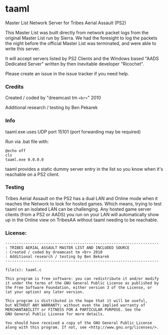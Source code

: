 # taaml

Master List Network Server for Tribes Aerial Assault (PS2)

This Master List was built directly from network packet logs from the original Master List run by Sierra. We had the foresight to log the packets the night before the official Master List was terminated, and were able to write this server.

It will accept servers listed by PS2 Clients and the Windows based "AADS Dedicated Server" written by then Inevitable developer "Ricochet".

Please create an issue in the issue tracker if you need help.

### Credits

Created / coded by "dreamcast tm `<br>`" 2010

Additional research / testing by Ben Pekarek

### Info

taaml.exe uses UDP port 15101 (port forwarding may be required)

Run via .bat file with:

```
@echo off
cls
taaml.exe 0.0.0.0
```

taaml provides a static dummy server entry in the list so you know when it's reachable on a PS2 client.

### Testing

Tribes Aerial Assault on the PS2 has a dual LAN and Online mode when it reaches the Network to look for hosted games. Which means, trying to test taaml on an isolated LAN can be challenging. Any hosted game server clients (from a PS2 or AADS) you run on your LAN will automatically show up in the Online view on TribesAA without taaml needing to be reachable.

### License:

```
--------------------------------------------------------------------
: TRIBES AERIAL ASSAULT MASTER LIST AND INCLUDED SOURCE
: Created / coded by dreamcast tm <br> 2010
: Additional research / testing by Ben Bekarek
--------------------------------------------------------------------

file(s): taaml.c

This program is free software: you can redistribute it and/or modify
it under the terms of the GNU General Public License as published by
the Free Software Foundation, either version 3 of the License, or
(at your option) any later version.

This program is distributed in the hope that it will be useful,
but WITHOUT ANY WARRANTY; without even the implied warranty of
MERCHANTABILITY or FITNESS FOR A PARTICULAR PURPOSE. See the
GNU General Public License for more details.

You should have received a copy of the GNU General Public License
along with this program. If not, see <http://www.gnu.org/licenses/>.
```
